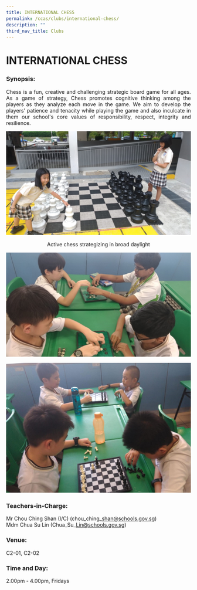 ```yaml
---
title: INTERNATIONAL CHESS
permalink: /ccas/clubs/international-chess/
description: ""
third_nav_title: Clubs
---
```

# INTERNATIONAL CHESS

### Synopsis:

<p style="text-align: justify;">Chess is a fun, creative and challenging strategic board game for all ages. As a game of strategy, Chess promotes cognitive thinking among the players as they analyze each move in the game. We aim to develop the players’ patience and tenacity while playing the game and also inculcate in them our school's core values of responsibility, respect, integrity and resilience.</p>

![](/images/CCAs/International%20Chess/CCA_Chess%20Club_2020_1.jpg)

<center>Active chess strategizing in broad daylight</center>



![](/images/CCAs/International%20Chess/CCA_Chess%20Club_2020_2.jpg)



![](/images/CCAs/International%20Chess/CCA_Chess%20Club_2020_3.jpg)

### Teachers-in-Charge:  

Mr Chou Ching Shan (I/C) (chou\_ching\_shan@schools.gov.sg)    
Mdm Chua Su Lin (Chua\_Su\_Lin@schools.gov.sg)

### **Venue:**

C2-01, C2-02 

### **Time and Day:**

2.00pm - 4.00pm, Fridays